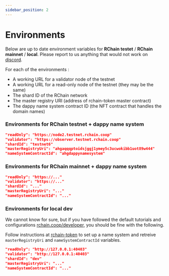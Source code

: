 ```yaml
---
sidebar_position: 2
---
```


# Environments

Below are up to date environment variables for **RChain testet** / **RChain mainnet** / **local**. Please report to us anything that would not work on [discord](https://discord.gg/8Cu5UFV).

For each of the environments :
- A working URL for a validator node of the testnet
- A working URL for a read-only node of the testnet (they may be the same)
- The shard ID of the RChain network
- The master registry URI (address of rchain-token master contract)
- The dappy name system contract ID (the NFT contract that handles the domain names)

### Environments for RChain testnet + dappy name system

```json
"readOnly": "https://node2.testnet.rchain.coop"
"validator": "https://observer.testnet.rchain.coop"
"shardId": "testnet6"
"masterRegistryUri": "ahgaqqqptoidsjggj1ymey5c3ucwokibb1uot89w444"
"nameSystemContractId": "ahgdappynamesystem"
```

### Environments for RChain mainnet + dappy name system

```json
"readOnly": "https://..."
"validator": "https://..."
"shardId": "..."
"masterRegistryUri": "..."
"nameSystemContractId": "..."
```

### Environments for local dev

We cannot know for sure, but if you have followed the default tutorials and configurations [rchain.coop/developer](https://rchain.coop/developer.html), you should be fine with the following.

Follow instructions at [rchain-token](https://github.com/fabcotech/rchain-token/DAPPY.MD) to set up a name system and retreive `masterRegistryUri` and `nameSystemContractId` variables.

```json
"readOnly": "http://127.0.0.1:40403"
"validator": "http://127.0.0.1:40403"
"shardId": "dev"
"masterRegistryUri": "..."
"nameSystemContractId": "..."
```
